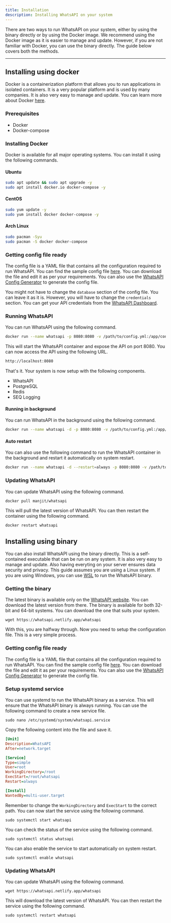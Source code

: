```yaml
---
title: Installation
description: Installing WhatsAPI on your system
---
```


There are two ways to run WhatsAPI on your system, either by using the binary directly or by using the Docker image. We recommend using the Docker image as it is easier to manage and update. However, if you are not familiar with Docker, you can use the binary directly. The guide below covers both the methods.

---

## Installing using docker

Docker is a containerization platform that allows you to run applications in isolated containers. It is a very popular platform and is used by many companies. It is also very easy to manage and update. You can learn more about Docker [here](https://www.docker.com/).

### Prerequisites

- Docker
- Docker-compose

### Installing Docker

Docker is available for all major operating systems. You can install it using the following commands.

#### Ubuntu

```bash
sudo apt update && sudo apt upgrade -y
sudo apt install docker.io docker-compose -y

```

#### CentOS

```bash
sudo yum update -y
sudo yum install docker docker-compose -y

```

#### Arch Linux

```bash
sudo pacman -Syu
sudo pacman -S docker docker-compose
```

### Getting config file ready

The config file is a YAML file that contains all the configuration required to run WhatsAPI. You can find the sample config file [here](https://config.whatsapi.net/). You can download the file and edit it as per your requirements. You can also use the [WhatsAPI Config Generator](https://config.whatsapi.net/) to generate the config file.

You might not have to change the `database` section of the config file. You can leave it as it is. However, you will have to change the `credentials` section. You can get your API credentials from the [WhatsAPI Dashboard](https://dashboard.whatsapi.net/).

### Running WhatsAPI

You can run WhatsAPI using the following command.

```bash
docker run --name whatsapi -p 8080:8080 -v /path/to/config.yml:/app/config.yml manjit/whatsapi
```

This will start the WhatsAPI container and expose the API on port 8080. You can now access the API using the following URL.

```bash
http://localhost:8080
```

That's it. Your system is now setup with the following components.

- WhatsAPI
- PostgreSQL
- Redis
- SEQ Logging

#### Running in background

You can run WhatsAPI in the background using the following command.

```bash
docker run --name whatsapi -d -p 8080:8080 -v /path/to/config.yml:/app/config.yml manjit/whatsapi
```

#### Auto restart

You can also use the following command to run the WhatsAPI container in the background and restart it automatically on system restart.

```bash
docker run --name whatsapi -d --restart=always -p 8080:8080 -v /path/to/config.yml:/app/config.yml manjit/whatsapi
```

### Updating WhatsAPI

You can update WhatsAPI using the following command.

```bash
docker pull manjit/whatsapi
```

This will pull the latest version of WhatsAPI. You can then restart the container using the following command.

```bash
docker restart whatsapi
```


## Installing using binary

You can also install WhatsAPI using the binary directly. This is a self-contained executable that can be run on any system. It is also very easy to manage and update. Also having everyting on your server ensures data security and privacy. This guide assumes you are using a Linux system. If you are using Windows, you can use [WSL](https://docs.microsoft.com/en-us/windows/wsl/install-win10) to run the WhatsAPI binary.


### Getting the binary

The latest binary is available only on the [WhatsAPI website](https://whatsapi.netlify.app/). You can download the latest version from there. The binary is available for both 32-bit and 64-bit systems. You can download the one that suits your system.

```shell
wget https://whatsapi.netlify.app/whatsapi
```

With this, you are halfway through. Now you need to setup the configuration file. This is a very simple process.

### Getting config file ready

The config file is a YAML file that contains all the configuration required to run WhatsAPI. You can find the sample config file [here](https://config.whatsapi.net/). You can download the file and edit it as per your requirements. You can also use the [WhatsAPI Config Generator](https://config.whatsapi.net/) to generate the config file.

### Setup systemd service

You can use systemd to run the WhatsAPI binary as a service. This will ensure that the WhatsAPI binary is always running. You can use the following command to create a new service file.

```shell
sudo nano /etc/systemd/system/whatsapi.service
```

Copy the following content into the file and save it.

```ini  
[Unit]
Description=WhatsAPI
After=network.target

[Service]
Type=simple
User=root
WorkingDirectory=/root
ExecStart=/root/whatsapi
Restart=always

[Install]
WantedBy=multi-user.target
```

Remember to change the `WorkingDirectory` and `ExecStart` to the correct path. You can now start the service using the following command.

```shell
sudo systemctl start whatsapi
```

You can check the status of the service using the following command.

```shell
sudo systemctl status whatsapi
```

You can also enable the service to start automatically on system restart.

```shell
sudo systemctl enable whatsapi
```

### Updating WhatsAPI

You can update WhatsAPI using the following command.

```shell
wget https://whatsapi.netlify.app/whatsapi
```

This will download the latest version of WhatsAPI. You can then restart the service using the following command.

```shell
sudo systemctl restart whatsapi
```
